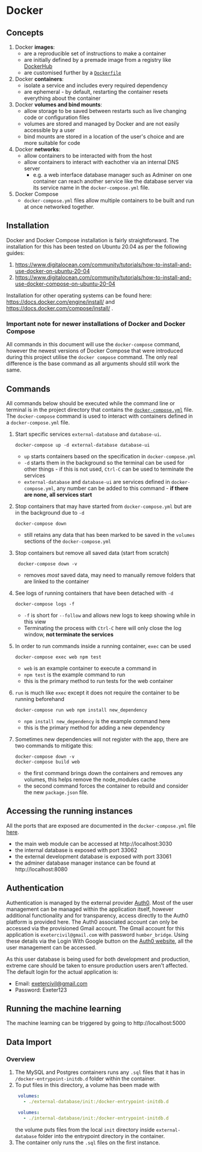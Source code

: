 # Docker
## Concepts
1. Docker **images**:
   - are a reproducible set of instructions to make a container
   - are initially defined by a premade image from a registry like [DockerHub](https://hub.docker.com/search?type=image)
   - are customised further by a [`Dockerfile`](../web/Dockerfile)
2. Docker **containers**:
   - isolate a service and includes every required dependency
   - are ephemeral - by default, restarting the container resets everything about the container
3. Docker **volumes and bind mounts**:
   - allow storage to be saved between restarts such as live changing code or configuration files
   - volumes are stored and managed by Docker and are not easily accessible by a user
   - bind mounts are stored in a location of the user's choice and are more suitable for code
4. Docker **networks**:
   - allow containers to be interacted with from the host
   - allow containers to interact with eachother via an internal DNS server
     - e.g. a web interface database manager such as Adminer on one container can reach another service like the database server via its service name in the `docker-compose.yml` file.
5. Docker Compose
   - `docker-compose.yml` files allow multiple containers to be built and run at once networked together.

## Installation
Docker and Docker Compose installation is fairly straightforward. The installation for this has been tested on Ubuntu 20.04 as per the following guides:
1. https://www.digitalocean.com/community/tutorials/how-to-install-and-use-docker-on-ubuntu-20-04
2. https://www.digitalocean.com/community/tutorials/how-to-install-and-use-docker-compose-on-ubuntu-20-04

Installation for other operating systems can be found here: https://docs.docker.com/engine/install/ and https://docs.docker.com/compose/install/ . 

### Important note for newer installations of Docker and Docker Compose
All commands in this document will use the `docker-compose` command, however the newest versions of Docker Compose that were introduced during this project utilise the `docker compose` command. The only real difference is the base command as all arguments should still work the same.

## Commands
All commands below should be executed while the command line or terminal is in the project directory that contains the [`docker-compose.yml`](../docker-compose.yml) file. The `docker-compose` command is used to interact with containers defined in a `docker-compose.yml` file.
1. Start specific services `external-database` and `database-ui`.
   
   ```
   docker-compose up -d external-database database-ui
   ```
   - `up` starts containers based on the specification in `docker-compose.yml`
   - `-d` starts them in the background so the terminal can be used for other things - if this is not used, `Ctrl-C` can be used to terminate the services
   - `external-database` and `database-ui` are services defined in `docker-compose.yml`, any number can be added to this command - **if there are none, all services start**
2. Stop containers that may have started from `docker-compose.yml` but are in the background due to `-d`
    ```
    docker-compose down
    ```
    - still retains any data that has been marked to be saved in the `volumes` sections of the `docker-compose.yml`
3. Stop containers but remove all saved data (start from scratch)
   ```
    docker-compose down -v
   ```
   - removes *most* saved data, may need to manually remove folders that are linked to the container
4. See logs of running containers that have been detached with `-d`
   ```
   docker-compose logs -f
   ```
   - `-f` is short for `--follow` and allows new logs to keep showing while in this view
   - Terminating the process with `Ctrl-C` here will only close the log window, **not terminate the services**
5. In order to run commands inside a running container, `exec` can be used
   ```
   docker-compose exec web npm test
   ```
   - `web` is an example container to execute a command in
   - `npm test` is the example command to run
   - this is the primary method to run tests for the web container
6. `run` is much like `exec` except it does not require the container to be running beforehand
   ```
   docker-compose run web npm install new_dependency
   ```
   - `npm install new_dependency` is the example command here
   - this is the primary method for adding a new dependency

7. Sometimes new dependencies will not register with the app, there are two commands to mitigate this:
   ```
   docker-compose down -v
   docker-compose build web
   ```
   - the first command brings down the containers and removes any volumes, this helps remove the node_modules cache
   - the second command forces the container to rebuild and consider the new `package.json` file.

## Accessing the running instances
All the ports that are exposed are documented in the `docker-compose.yml` file [here](../docker-compose.yml).
- the main web module can be accessed at http://localhost:3030
- the internal database is exposed with port 33062
- the external development database is exposed with port 33061
- the adminer database manager instance can be found at http://localhost:8080

## Authentication
Authentication is managed by the external provider [Auth0](https://auth0.com/). Most of the user management can be managed within the application itself, however additional functionality and for transparency, access directly to the Auth0 platform is provided here. The Auth0 associated account can only be accessed via the provisioned Gmail account. The Gmail account for this application is `exetercivil@gmail.com` with password `humber_bridge`. Using these details via the Login With Google button on the [Auth0 website](https://manage.auth0.com), all the user management can be accessed.

As this user database is being used for both development and production, extreme care should be taken to ensure production users aren't affected. The default login for the actual application is:
- Email: exetercivil@gmail.com
- Password: Exeter123

## Running the machine learning
The machine learning can be triggered by going to http://localhost:5000

## Data Import
### Overview 
1. The MySQL and Postgres containers runs any `.sql` files that it has in `/docker-entrypoint-initdb.d` folder within the container.
2. To put files in this directory, a volume has been made with 
   ```yaml
    volumes:
      - ./external-database/init:/docker-entrypoint-initdb.d
   ```
   ```yaml
    volumes:
      - ./internal-database/init:/docker-entrypoint-initdb.d
   ```
   the volume puts files from the local `init` directory inside `external-database` folder into the entrypoint directory in the container.
3. The container only runs the `.sql` files on the first instance.
